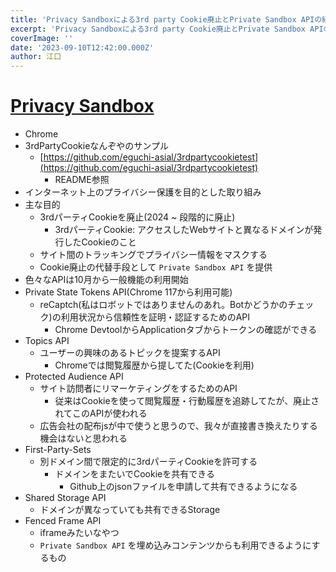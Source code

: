 ```yaml
---
title: 'Privacy Sandboxによる3rd party Cookie廃止とPrivate Sandbox APIの紹介'
excerpt: 'Privacy Sandboxによる3rd party Cookie廃止とPrivate Sandbox APIの紹介'
coverImage: ''
date: '2023-09-10T12:42:00.000Z'
author: 江口
---
```


# [Privacy Sandbox](https://privacysandbox.com/intl/ja_jp/)

- Chrome
- 3rdPartyCookieなんぞやのサンプル
  - [https://github.com/eguchi-asial/3rdpartycookietest](https://github.com/eguchi-asial/3rdpartycookietest)
	  - README参照
- インターネット上のプライバシー保護を目的とした取り組み
- 主な目的
	- 3rdパーティCookieを廃止(2024 ~ 段階的に廃止)
		- 3rdパーティCookie: アクセスしたWebサイトと異なるドメインが発行したCookieのこと
	- サイト間のトラッキングでプライバシー情報をマスクする
	- Cookie廃止の代替手段として `Private Sandbox API` を提供
- 色々なAPIは10月から一般機能の利用開始
- Private State Tokens API(Chrome 117から利用可能)
	- reCaptch(私はロボットではありませんのあれ。Botかどうかのチェック)の利用状況から信頼性を証明・認証するためのAPI
		- Chrome DevtoolからApplicationタブからトークンの確認ができる
- Topics API
	- ユーザーの興味のあるトピックを提案するAPI
		- Chromeでは閲覧履歴から提してた(Cookieを利用)
- Protected Audience API
	- サイト訪問者にリマーケティングをするためのAPI
		- 従来はCookieを使って閲覧履歴・行動履歴を追跡してたが、廃止されてこのAPIが使われる
	- 広告会社の配布jsが中で使うと思うので、我々が直接書き換えたりする機会はないと思われる
- First-Party-Sets
	- 別ドメイン間で限定的に3rdパーティCookieを許可する
		- ドメインをまたいでCookieを共有できる
			- Github上のjsonファイルを申請して共有できるようになる
- Shared Storage API
	- ドメインが異なっていても共有できるStorage
- Fenced Frame API
	- iframeみたいなやつ
	- `Private Sandbox API` を埋め込みコンテンツからも利用できるようにするもの
